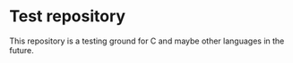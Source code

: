 # Test repository


This repository is a testing ground for C and maybe other languages in the future.

